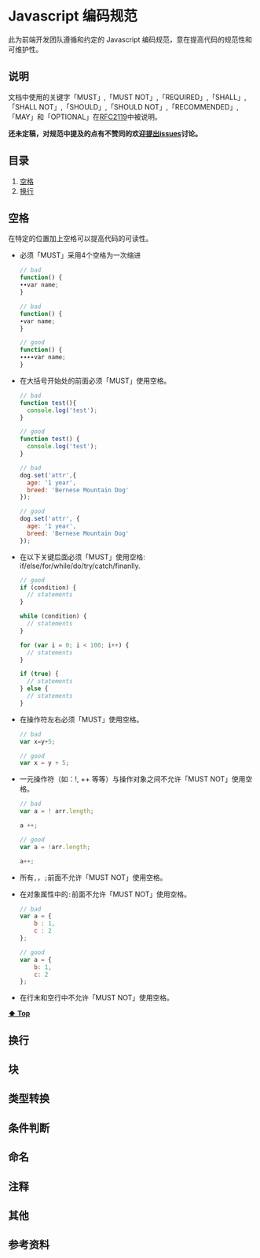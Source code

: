 Javascript 编码规范
=========================

此为前端开发团队遵循和约定的 Javascript 编码规范，意在提高代码的规范性和可维护性。

## 说明
文档中使用的关键字「MUST」,「MUST NOT」,「REQUIRED」,「SHALL」,「SHALL
NOT」,「SHOULD」,「SHOULD NOT」,「RECOMMENDED」,「MAY」和「OPTIONAL」在[RFC2119](http://oss.org.cn/man/develop/rfc/RFC2119.txt)中被说明。

**还未定稿，对规范中提及的点有不赞同的欢迎[提出issues](https://github.com/fex-team/styleguide/issues/new)讨论。**

## 目录

1. [空格](#空格)
1. [换行](#换行)

## 空格
在特定的位置加上空格可以提高代码的可读性。

* 必须「MUST」采用4个空格为一次缩进

    ```javascript
    // bad
    function() {
    ∙∙var name;
    }

    // bad
    function() {
    ∙var name;
    }

    // good
    function() {
    ∙∙∙∙var name;
    }
    ```
* 在大括号开始处的前面必须「MUST」使用空格。

    ```javascript
    // bad
    function test(){
      console.log('test');
    }

    // good
    function test() {
      console.log('test');
    }

    // bad
    dog.set('attr',{
      age: '1 year',
      breed: 'Bernese Mountain Dog'
    });

    // good
    dog.set('attr', {
      age: '1 year',
      breed: 'Bernese Mountain Dog'
    });
    ```
* 在以下关键后面必须「MUST」使用空格: if/else/for/while/do/try/catch/finanlly.

    ```javascript
    // good
    if (condition) {
      // statements
    }

    while (condition) {
      // statements
    }

    for (var i = 0; i < 100; i++) {
      // statements
    }

    if (true) {
      // statements
    } else {
      // statements
    }
    ```
* 在操作符左右必须「MUST」使用空格。

    ```javascript
    // bad
    var x=y+5;

    // good
    var x = y + 5;
    ```
* 一元操作符（如：!, ++ 等等）与操作对象之间不允许「MUST NOT」使用空格。

    ```javascript
    // bad
    var a = ! arr.length;

    a ++;

    // good
    var a = !arr.length;

    a++;
    ```
* 所有`,`，`;`前面不允许「MUST NOT」使用空格。
* 在对象属性中的`:`前面不允许「MUST NOT」使用空格。

    ```javascript
    // bad
    var a = {
        b : 1,
        c : 2
    };

    // good
    var a = {
        b: 1,
        c: 2
    };
    ```
* 在行末和空行中不允许「MUST NOT」使用空格。

**[⬆ Top](#目录)**
## 换行

## 块

## 类型转换
## 条件判断
## 命名
## 注释
## 其他
## 参考资料